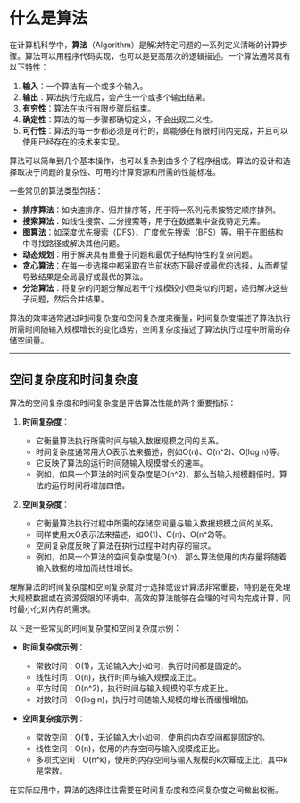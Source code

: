 # 什么是算法

在计算机科学中，**算法**（Algorithm）是解决特定问题的一系列定义清晰的计算步骤。算法可以用程序代码实现，也可以是更高层次的逻辑描述。一个算法通常具有以下特性：

1. **输入**：一个算法有一个或多个输入。
2. **输出**：算法执行完成后，会产生一个或多个输出结果。
3. **有穷性**：算法在执行有限步骤后结束。
4. **确定性**：算法的每一步骤都确切定义，不会出现二义性。
5. **可行性**：算法的每一步都必须是可行的，即能够在有限时间内完成，并且可以使用已经存在的技术来实现。

算法可以简单到几个基本操作，也可以复杂到由多个子程序组成。算法的设计和选择取决于问题的复杂性、可用的计算资源和所需的性能标准。

一些常见的算法类型包括：

- **排序算法**：如快速排序、归并排序等，用于将一系列元素按特定顺序排列。
- **搜索算法**：如线性搜索、二分搜索等，用于在数据集中查找特定元素。
- **图算法**：如深度优先搜索（DFS）、广度优先搜索（BFS）等，用于在图结构中寻找路径或解决其他问题。
- **动态规划**：用于解决具有重叠子问题和最优子结构特性的复杂问题。
- **贪心算法**：在每一步选择中都采取在当前状态下最好或最优的选择，从而希望导致结果是全局最好或最优的算法。
- **分治算法**：将复杂的问题分解成若干个规模较小但类似的问题，递归解决这些子问题，然后合并结果。

算法的效率通常通过时间复杂度和空间复杂度来衡量，时间复杂度描述了算法执行所需时间随输入规模增长的变化趋势，空间复杂度描述了算法执行过程中所需的存储空间量。

---

## 空间复杂度和时间复杂度

算法的空间复杂度和时间复杂度是评估算法性能的两个重要指标：

1. **时间复杂度**：
   - 它衡量算法执行所需时间与输入数据规模之间的关系。
   - 时间复杂度通常用大O表示法来描述，例如O(n)、O(n^2)、O(log n)等。
   - 它反映了算法的运行时间随输入规模增长的速率。
   - 例如，如果一个算法的时间复杂度是O(n^2)，那么当输入规模翻倍时，算法的运行时间将增加四倍。

2. **空间复杂度**：
   - 它衡量算法执行过程中所需的存储空间量与输入数据规模之间的关系。
   - 同样使用大O表示法来描述，如O(1)、O(n)、O(n^2)等。
   - 空间复杂度反映了算法在执行过程中对内存的需求。
   - 例如，如果一个算法的空间复杂度是O(n)，那么算法使用的内存量将随着输入数据的增加而线性增长。

理解算法的时间复杂度和空间复杂度对于选择或设计算法非常重要，特别是在处理大规模数据或在资源受限的环境中。高效的算法能够在合理的时间内完成计算，同时最小化对内存的需求。

以下是一些常见的时间复杂度和空间复杂度示例：

- **时间复杂度示例**：
  - 常数时间：O(1)，无论输入大小如何，执行时间都是固定的。
  - 线性时间：O(n)，执行时间与输入规模成正比。
  - 平方时间：O(n^2)，执行时间与输入规模的平方成正比。
  - 对数时间：O(log n)，执行时间随输入规模的增长而缓慢增加。

- **空间复杂度示例**：
  - 常数空间：O(1)，无论输入大小如何，使用的内存空间都是固定的。
  - 线性空间：O(n)，使用的内存空间与输入规模成正比。
  - 多项式空间：O(n^k)，使用的内存空间与输入规模的k次幂成正比，其中k是常数。

在实际应用中，算法的选择往往需要在时间复杂度和空间复杂度之间做出权衡。
